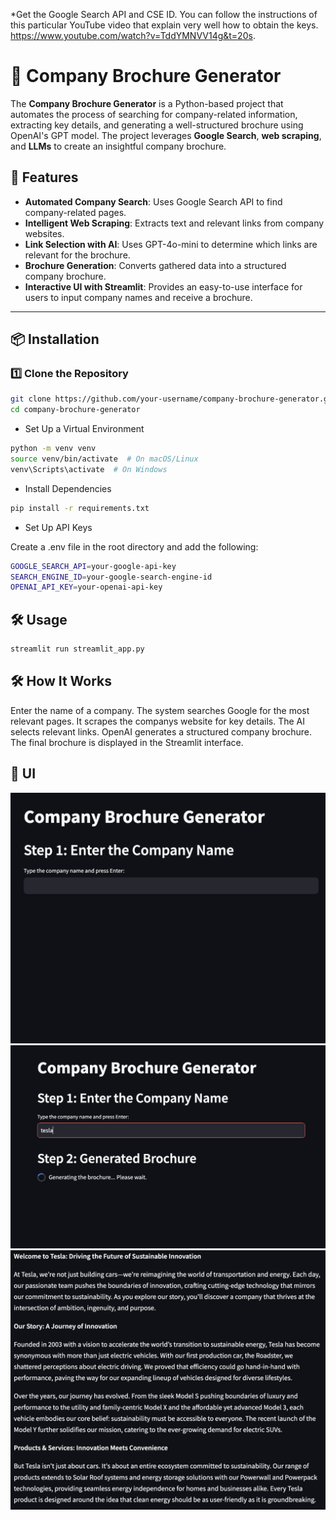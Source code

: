 *Get the Google Search API and CSE ID. 
You can follow the instructions of this particular YouTube video that explain very well how to obtain the keys. https://www.youtube.com/watch?v=TddYMNVV14g&t=20s. 

# 📄 Company Brochure Generator

The **Company Brochure Generator** is a Python-based project that automates the process of searching for company-related information, extracting key details, and generating a well-structured brochure using OpenAI's GPT model. The project leverages **Google Search**, **web scraping**, and **LLMs** to create an insightful company brochure.

## 🚀 Features
- **Automated Company Search**: Uses Google Search API to find company-related pages.
- **Intelligent Web Scraping**: Extracts text and relevant links from company websites.
- **Link Selection with AI**: Uses GPT-4o-mini to determine which links are relevant for the brochure.
- **Brochure Generation**: Converts gathered data into a structured company brochure.
- **Interactive UI with Streamlit**: Provides an easy-to-use interface for users to input company names and receive a brochure.

---

## 📦 Installation

### **1️⃣ Clone the Repository**
```bash
git clone https://github.com/your-username/company-brochure-generator.git
cd company-brochure-generator
```

- Set Up a Virtual Environment
```bash
python -m venv venv
source venv/bin/activate  # On macOS/Linux
venv\Scripts\activate  # On Windows
```

- Install Dependencies
```bash
pip install -r requirements.txt
```

- Set Up API Keys

Create a .env file in the root directory and add the following:
```bash
GOOGLE_SEARCH_API=your-google-api-key
SEARCH_ENGINE_ID=your-google-search-engine-id
OPENAI_API_KEY=your-openai-api-key
```

## 🛠 Usage
```bash
streamlit run streamlit_app.py
```

## 🛠 How It Works
Enter the name of a company.
The system searches Google for the most relevant pages.
It scrapes the companys website for key details.
The AI selects relevant links.
OpenAI generates a structured company brochure.
The final brochure is displayed in the Streamlit interface.

## 👀 UI 
![Alt text](one.png)
![Alt text](two.png)
![Alt text](three.png)

